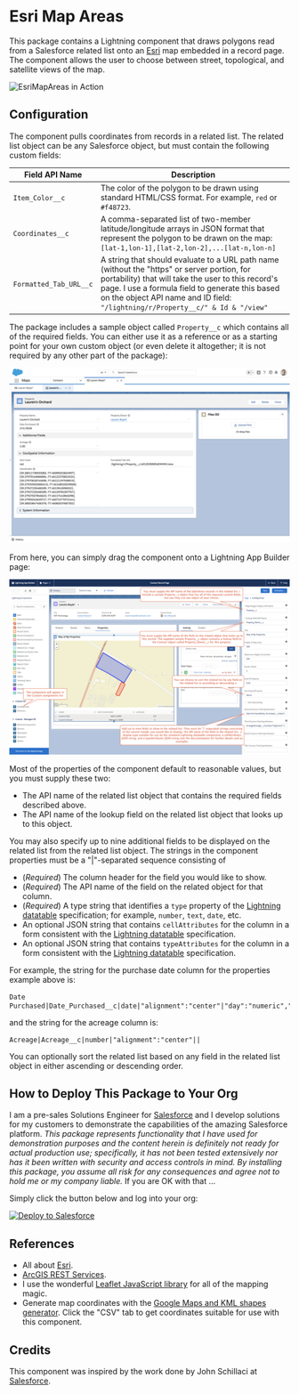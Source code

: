 # Esri Map Areas

This package contains a Lightning component that draws polygons read from a Salesforce related list onto an [Esri](https://www.esri.com) map embedded in a record page. The component allows the user to choose between street, topological, and satellite views of the map.

![EsriMapAreas in Action](/images/EsriMapAreas-Animated.gif)


## Configuration

The component pulls coordinates from records in a related list. The related list object can be any Salesforce object, but must contain the following custom fields:

Field API Name | Description
-------------- | -----------
`Item_Color__c` | The color of the polygon to be drawn using standard HTML/CSS format. For example, `red` or `#f48723`.
`Coordinates__c` | A comma-separated list of two-member latitude/longitude arrays in JSON format that represent the polygon to be drawn on the map: `[lat-1,lon-1],[lat-2,lon-2],...[lat-n,lon-n]`
`Formatted_Tab_URL__c` | A string that should evaluate to a URL path name (without the "https" or server portion, for portability) that will take the user to this record's page. I use a formula field to generate this based on the object API name and ID field: `"/lightning/r/Property__c/" & Id & "/view"`

The package includes a sample object called `Property__c` which contains all of the required fields. You can either use it as a reference or as a starting point for your own custom object (or even delete it altogether; it is not required by any other part of the package):

![Sample Related List Object](/images/Sample-Related-List.png)

From here, you can simply drag the component onto a Lightning App Builder page:

![Lightning App Builder Page](/images/Esri-Map-Areas-Configuration.png)

Most of the properties of the component default to reasonable values, but you must supply these two:

- The API name of the related list object that contains the required fields described above.
- The API name of the lookup field on the related list object that looks up to this object.

You may also specify up to nine additional fields to be displayed on the related list from the related list object. The strings in the component properties must be a "|"-separated sequence consisting of

- (*Required*) The column header for the field you would like to show.
- (*Required*) The API name of the field on the related object for that column.
- (*Required*) A type string that identifies a `type` property of the [Lightning datatable](https://developer.salesforce.com/docs/component-library/bundle/lightning:datatable/documentation) specification; for example, `number`, `text`, `date`, etc.
- An optional JSON string that contains `cellAttributes` for the column in a form consistent with the [Lightning datatable](https://developer.salesforce.com/docs/component-library/bundle/lightning:datatable/documentation) specification.
- An optional JSON string that contains `typeAttributes` for the column in a form consistent with the [Lightning datatable](https://developer.salesforce.com/docs/component-library/bundle/lightning:datatable/documentation) specification.

For example, the string for the purchase date column for the properties example above is:
```
Date Purchased|Date_Purchased__c|date|"alignment":"center"|"day":"numeric","month":"long","year":"numeric"
```
and the string for the acreage column is:
```
Acreage|Acreage__c|number|"alignment":"center"||
```

You can optionally sort the related list based on any field in the related list object in either ascending or descending order.


## How to Deploy This Package to Your Org

I am a pre-sales Solutions Engineer for [Salesforce](https://www.salesforce.com) and I develop solutions for my customers to demonstrate the capabilities of the amazing Salesforce platform. *This package represents functionality that I have used for demonstration purposes and the content herein is definitely not ready for actual production use; specifically, it has not been tested extensively nor has it been written with security and access controls in mind. By installing this package, you assume all risk for any consequences and agree not to hold me or my company liable.*  If you are OK with that ...

Simply click the button below and log into your org:

<a href="https://githubsfdeploy.herokuapp.com">
  <img alt="Deploy to Salesforce"
       src="https://raw.githubusercontent.com/afawcett/githubsfdeploy/master/src/main/webapp/resources/img/deploy.png">
</a>


## References

- All about [Esri](https://www.esri.com).
- [ArcGIS REST Services](https://server.arcgisonline.com/arcgis/rest/services).
- I use the wonderful [Leaflet JavaScript library](https://leafletjs.com/) for all of the mapping magic.
- Generate map coordinates with the [Google Maps and KML shapes generator](https://www.doogal.co.uk/polylines.php). Click the "CSV" tab to get coordinates suitable for use with this component.

## Credits

This component was inspired by the work done by John Schillaci at [Salesforce](https://www.salesforce.com).
